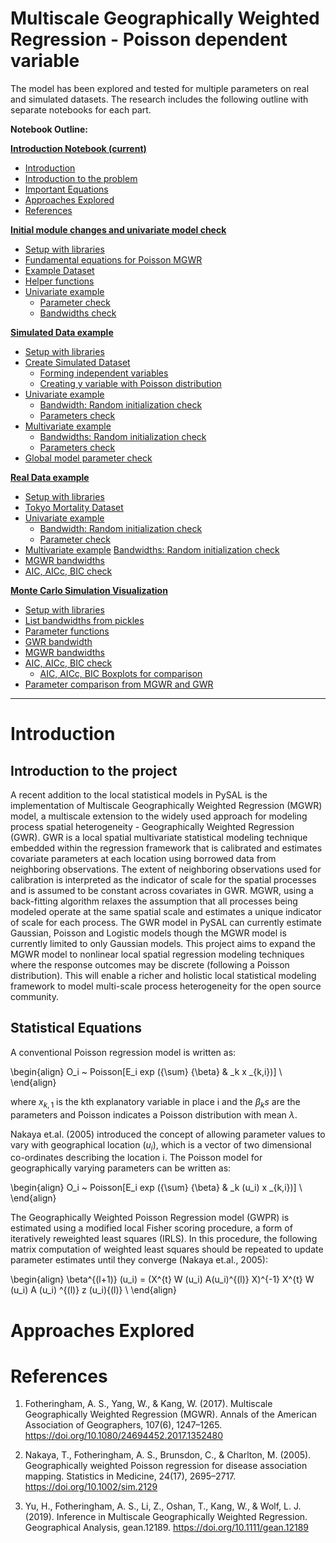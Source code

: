 
# Multiscale Geographically Weighted Regression - Poisson dependent variable


The model has been explored and tested for multiple parameters on real and simulated datasets. The research includes the following outline with separate notebooks for each part.


**Notebook Outline:**  
  
**[Introduction Notebook (current)](Poisson_MGWR.ipynb)**
- [Introduction](#Introduction)
 - [Introduction to the problem](#Introduction-to-the-project)
 - [Important Equations](#Statistical-Equations) 
- [Approaches Explored](#Approaches-Explored)
- [References](#References)

**[Initial module changes and univariate model check ](Poisson_MGWR_univariate_check.ipynb)**
- [Setup with libraries](#Set-up-Cells)
- [Fundamental equations for Poisson MGWR](#Fundamental-equations-for-Poisson-MGWR)
- [Example Dataset](#Example-Dataset)
- [Helper functions](#Helper-functions)
- [Univariate example](#Univariate-example)
    - [Parameter check](#Parameter-check)
    - [Bandwidths check](#Bandwidths-check)

**[Simulated Data example](Simulated_data_example_Poisson-MGWR.ipynb)**
- [Setup with libraries](#Set-up-Cells)
- [Create Simulated Dataset](#Create-Simulated-Dataset)
    - [Forming independent variables](#Forming-independent-variables)
    - [Creating y variable with Poisson distribution](#Creating-y-variable-with-Poisson-distribution)
- [Univariate example](#Univariate-example)
    - [Bandwidth: Random initialization check](#Bandwidth:-Random-initialization-check)
    - [Parameters check](#Parameters-check)
- [Multivariate example](#Multivariate-example)
    - [Bandwidths: Random initialization check](#Bandwidths:-Random-initialization-check)
    - [Parameters check](#Parameters-check)
- [Global model parameter check](#Global-model-parameter-check)
 
**[Real Data example](Real_data_example_Poisson-MGWR.ipynb)**

- [Setup with libraries](#Set-up-Cells)
- [Tokyo Mortality Dataset](#Tokyo-Mortality-Dataset)
- [Univariate example](#Univariate-example)
    - [Bandwidth: Random initialization check](#Bandwidth:-Random-initialization-check)
    - [Parameter check](Parameter-check)
- [Multivariate example](#Multivariate-example)
    [Bandwidths: Random initialization check](#Bandwidths:-Random-initialization-check)
- [MGWR bandwidths](#MGWR-bandwidths)
- [AIC, AICc, BIC check](#AIC,-AICc,-BIC-check)

**[Monte Carlo Simulation Visualization](Poisson_MGWR_MonteCarlo_Results.ipynb)**
 
- [Setup with libraries](#Set-up-Cell)
- [List bandwidths from pickles](#List-bandwidths-from-pickles)
- [Parameter functions](#Parameter-functions)
- [GWR bandwidth](#GWR-bandwidth)
- [MGWR bandwidths](#MGWR-bandwidths)
- [AIC, AICc, BIC check](#AIC,-AICc,-BIC-check)
    - [AIC, AICc, BIC Boxplots for comparison](#AIC,-AICc,-BIC-Boxplots-for-comparison)
- [Parameter comparison from MGWR and GWR](#Parameter-comparison-from-MGWR-and-GWR)

---

# Introduction

## Introduction to the project

A recent addition to the local statistical models in PySAL is the implementation of Multiscale Geographically Weighted Regression (MGWR) model, a multiscale extension to the widely used approach for modeling process spatial heterogeneity - Geographically Weighted Regression (GWR). GWR is a local spatial multivariate statistical modeling technique embedded within the regression framework that is calibrated and estimates covariate parameters at each location using borrowed data from neighboring observations. The extent of neighboring observations used for calibration is interpreted as the indicator of scale for the spatial processes and is assumed to be constant across covariates in GWR. MGWR, using a back-fitting algorithm relaxes the assumption that all processes being modeled operate at the same spatial scale and estimates a unique indicator of scale for each process.
The GWR model in PySAL can currently estimate Gaussian, Poisson and Logistic models though the MGWR model is currently limited to only Gaussian models. This project aims to expand the MGWR model to nonlinear local spatial regression modeling techniques where the response outcomes may be discrete (following a Poisson distribution). This will enable a richer and holistic local statistical modeling framework to model multi-scale process heterogeneity for the open source community.

## Statistical Equations

A conventional Poisson regression model is written as:

\begin{align}
O_i ~ Poisson[E_i exp ({\sum} {\beta} & _k x _{k,i})] \\
\end{align}

where  $x_{k,1}$ is the kth explanatory variable in place i and the ${\beta}_ks$ are the parameters and Poisson indicates a Poisson distribution with mean $\lambda$.

Nakaya et.al. (2005) introduced the concept of allowing parameter values to vary with geographical location ($u_i$), which is a vector of two dimensional co-ordinates describing the location i. The Poisson model for geographically varying parameters can be written as:

\begin{align}
O_i ~ Poisson[E_i exp ({\sum} {\beta} & _k (u_i) x _{k,i})] \\
\end{align}

The Geographically Weighted Poisson Regression model (GWPR) is estimated using a modified local Fisher scoring procedure, a form of iteratively reweighted least squares (IRLS). In this procedure, the following matrix computation of weighted least squares should be repeated to update parameter estimates until they converge (Nakaya et.al., 2005):

\begin{align}
\beta^{(l+1)} (u_i) = (X^{t} W (u_i) A(u_i)^{(l)} X)^{-1} X^{t} W (u_i) A (u_i) ^{(l)} z (u_i){(l)} \\
\end{align}

# Approaches Explored

# References

1. Fotheringham, A. S., Yang, W., & Kang, W. (2017). Multiscale Geographically Weighted Regression (MGWR). Annals of the American Association of Geographers, 107(6), 1247–1265. https://doi.org/10.1080/24694452.2017.1352480


2. Nakaya, T., Fotheringham, A. S., Brunsdon, C., & Charlton, M. (2005). Geographically weighted Poisson regression for disease association mapping. Statistics in Medicine, 24(17), 2695–2717. https://doi.org/10.1002/sim.2129


3. Yu, H., Fotheringham, A. S., Li, Z., Oshan, T., Kang, W., & Wolf, L. J. (2019). Inference in Multiscale Geographically Weighted Regression. Geographical Analysis, gean.12189. https://doi.org/10.1111/gean.12189

